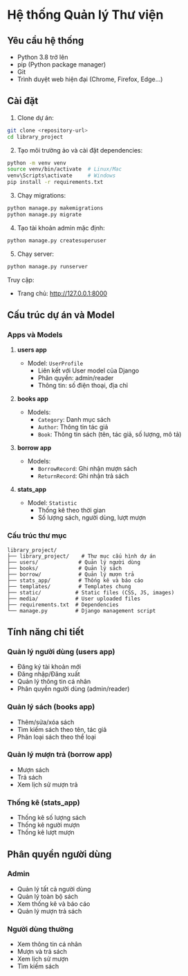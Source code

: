 # Hệ thống Quản lý Thư viện

## Yêu cầu hệ thống

- Python 3.8 trở lên
- pip (Python package manager)
- Git
- Trình duyệt web hiện đại (Chrome, Firefox, Edge...)

## Cài đặt

1. Clone dự án:
```bash
git clone <repository-url>
cd library_project
```

2. Tạo môi trường ảo và cài đặt dependencies:
```bash
python -m venv venv
source venv/bin/activate  # Linux/Mac
venv\Scripts\activate     # Windows
pip install -r requirements.txt
```

3. Chạy migrations:
```bash
python manage.py makemigrations
python manage.py migrate
```

4. Tạo tài khoản admin mặc định:
```bash
python manage.py createsuperuser
```

5. Chạy server:
```bash
python manage.py runserver
```

Truy cập:
- Trang chủ: http://127.0.0.1:8000

## Cấu trúc dự án và Model

### Apps và Models

1. **users app**
   - Model: `UserProfile`
     - Liên kết với User model của Django
     - Phân quyền: admin/reader
     - Thông tin: số điện thoại, địa chỉ

2. **books app**
   - Models:
     - `Category`: Danh mục sách
     - `Author`: Thông tin tác giả
     - `Book`: Thông tin sách (tên, tác giả, số lượng, mô tả)

3. **borrow app**
   - Models:
     - `BorrowRecord`: Ghi nhận mượn sách
     - `ReturnRecord`: Ghi nhận trả sách

4. **stats_app**
   - Model: `Statistic`
     - Thống kê theo thời gian
     - Số lượng sách, người dùng, lượt mượn

### Cấu trúc thư mục
```
library_project/
├── library_project/    # Thư mục cấu hình dự án
├── users/             # Quản lý người dùng
├── books/             # Quản lý sách
├── borrow/            # Quản lý mượn trả
├── stats_app/         # Thống kê và báo cáo
├── templates/         # Templates chung
├── static/           # Static files (CSS, JS, images)
├── media/            # User uploaded files
├── requirements.txt  # Dependencies
└── manage.py         # Django management script
```

## Tính năng chi tiết

### Quản lý người dùng (users app)
- Đăng ký tài khoản mới
- Đăng nhập/Đăng xuất
- Quản lý thông tin cá nhân
- Phân quyền người dùng (admin/reader)

### Quản lý sách (books app)
- Thêm/sửa/xóa sách
- Tìm kiếm sách theo tên, tác giả
- Phân loại sách theo thể loại

### Quản lý mượn trả (borrow app)
- Mượn sách
- Trả sách
- Xem lịch sử mượn trả

### Thống kê (stats_app)
- Thống kê số lượng sách
- Thống kê người mượn
- Thống kê lượt mượn

## Phân quyền người dùng

### Admin
- Quản lý tất cả người dùng
- Quản lý toàn bộ sách
- Xem thống kê và báo cáo
- Quản lý mượn trả sách

### Người dùng thường
- Xem thông tin cá nhân
- Mượn và trả sách
- Xem lịch sử mượn
- Tìm kiếm sách


